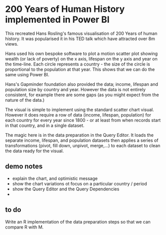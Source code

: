 # 200 Years of Human History implemented in Power BI

This recreated Hans Rosling's famous visualisation of 200 Years of human history. It was popularised it in his TED talk which have attracted over 8m views.

Hans used his own bespoke software to plot a motion scatter plot showing wealth (or lack of poverty) on the x axis, lifespan on the y axis and year on the time-line.  Each circle represents a country - the size of the circle is proportional to the population at that year.  This shows that we can do the same using Power BI.

Hans's Gapminder foundation also provided the data; income, lifespan and population size by country and year. However the data is not entirely consistent, for example there are some gaps (as you might expect from the nature of the data.)

The visual is simple to implement using the standard scatter chart visual.  However it does require a row  of data (income, lifespan, population) for each country for every year since 1800 - or at least from when records start in that country, and in a single dataset.  

The magic here is in the data preparation in the Query Editor.  It loads the separate income, lifespan, and population datasets then applies a series of transformations (pivot, fill down, unpivot, merge,...) to each dataset to clean the data ready for the visual.

## demo notes

- explain the chart, and optimistic message
- show the chart variations ot focus on a particular country / period
- show the Query Editor and the Query Dependencies
- 
## to do
Write an R implementation of the  data preparation steps so that we can compare R with M.





